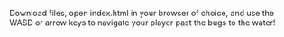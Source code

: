 Download files, open index.html in your browser of choice, and use the WASD or arrow keys to navigate your player past the bugs to the water! 